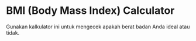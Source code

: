 # BMI (Body Mass Index) Calculator
Gunakan kalkulator ini untuk mengecek apakah berat badan Anda ideal atau tidak.
